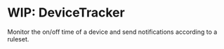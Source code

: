 # WIP: DeviceTracker

Monitor the on/off time of a device and send notifications according to a ruleset.

